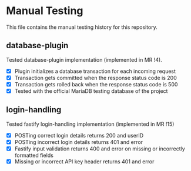 # Manual Testing

This file contains the manual testing history for this repository.

## database-plugin

Tested database-plugin implementation (implemented in MR !4).

- [x] Plugin initializes a database transaction for each incoming request
- [x] Transaction gets committed when the response status code is 200
- [x] Transaction gets rolled back when the response status code is 500
- [x] Tested with the official MariaDB testing database of the project

## login-handling

Tested fastify login-handling implementation (implemented in MR !15)

- [x] POSTing correct login details returns 200 and userID
- [x] POSTing incorrect login details returns 401 and error
- [x] Fastify input validation returns 400 and error on missing or incorrectly formatted fields
- [x] Missing or incorrect API key header returns 401 and error
